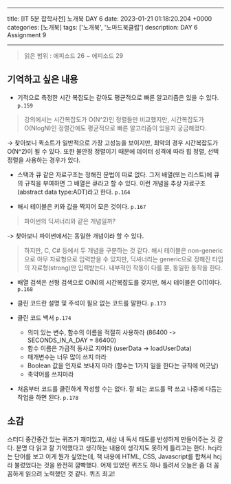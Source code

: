 

---
title: [IT 5분 잡학사전] 노개북 DAY 6
date: 2023-01-21 01:18:20.204 +0000
categories: [노개북]
tags: ['노개북', '노마드북클럽']
description: DAY 6 Assignment 9


---

> 읽은 범위 : 에피소드 26 ~ 에피소드 29

## 기억하고 싶은 내용

- 기적으로 측정한 시간 복잡도는 같아도 평균적으로 빠른 알고리즘은 있을 수 있다. `p.159`
> 강의에서는 시간복잡도가 O(N^2)인 정렬들만 비교했지만, 시간복잡도가 O(NlogN)인 정렬간에도 평균적으로 빠른 알고리즘이 있을지 궁금해졌다.
> 
→ 찾아보니 퀵소트가 일반적으로 가장 고성능을 보이지만, 최악의 경우 시간복잡도가 O(N^2)이 될 수 있다. 또한 불안정 정렬이기 때문에 데이터 성격에 따라 힙 정렬, 선택 정렬을 사용하는 경우가 있다.

- 스택과 큐 같은 자료구조는 정해진 문법이 따로 없다. 그저 배열(또는 리스트)에 큐의 규칙을 부여하면 그 배열은 큐라고 할 수 있다. 이런 개념을 추상 자료구조(abstract data type:ADT)라고 한다. `p.164`

- 해시 테이블은 키와 값을 짝지어 모은 것이다. `p.167`
> 파이썬의 딕셔너리와 같은 개념일까?
>
-> 찾아보니 파이썬에서는 동일한 개념이라 할 수 있다. 
> 하지만, C, C# 등에서 두 개념을 구분하는 것 같다. 해시 테이블은 non-generic으로 아무 자료형으로 입력받을 수 있지만, 딕셔너리는 generic으로 정해진 타입의 자료형(strong)만 입력받는다. 내부적인 작동이 다를 뿐, 동일한 동작을 한다. 

- 배열 검색은 선형 검색으로 O(N)의 시간복잡도를 갖지만, 해시 테이블은 O(1)이다. `p.168`

- 클린 코드란 설명 및 주석이 필요 없는 코드를 말한다. `p.173`

- 클린 코드 백서 `p.174`
    - 의미 있는 변수, 함수의 이름을 적절히 사용하라 (86400 -> SECONDS_IN_A_DAY = 86400)
    - 함수 이름은 가급적 동사로 지어라 (userData -> loadUserData)
    - 매개변수는 너무 많이 쓰지 마라
    - Boolean 값을 인자로 보내지 마라 (함수는 1가지 일을 한다는 규칙에 어긋남)
    - 축약어를 쓰지마라
    
- 처음부터 코드를 클린하게 작성할 수는 없다. 잘 되는 코드를 막 쓰고 나중에 다듬는 작업을 하면 된다. `p.178`

## 소감

스터디 중간중간 있는 퀴즈가 재미있고, 새삼 내 독서 태도를 반성하게 만들어주는 것 같다.
분명 다 읽고 잘 기억했다고 생각하는 내용이 생각지도 못하게 틀리고는 한다.
hcj라는 단어를 보고 이게 뭔가 싶었는데, 책 내용에 HTML, CSS, Javascript를 합쳐서 hcj라 불렀었다는 것을 완전히 깜빡했다.
어제 있었던 퀴즈도 하나 틀려서 오늘은 좀 더 꼼꼼하게 읽으려 노력했던 것 같다. 
퀴즈 최고!

        